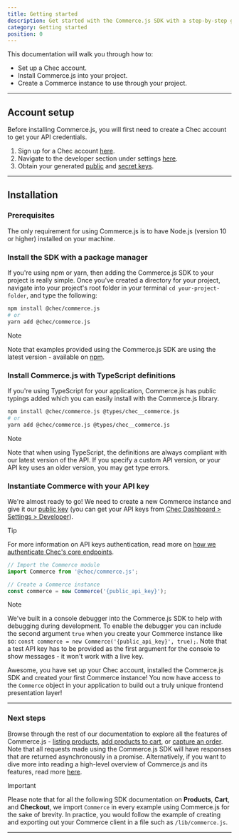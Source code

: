 ```yaml
---
title: Getting started
description: Get started with the Commerce.js SDK with a step-by-step guide
category: Getting started
position: 0
---
```


This documentation will walk you through how to:
- Set up a Chec account.
- Install Commerce.js into your project.
- Create a Commerce instance to use through your project.

---

## Account setup

Before installing Commerce.js, you will first need to create a Chec account to get your API credentials.
1. Sign up for a Chec account [here](https://dashboard.chec.io/signup).
2. Navigate to the developer section under settings [here](https://dashboard.chec.io/settings/developer).
3. Obtain your generated [public](/docs/sdk/concepts#public-keys) and [secret keys](/docs/sdk/concepts#secret-keys).

---

## Installation

### Prerequisites

The only requirement for using Commerce.js is to have Node.js (version 10 or higher) installed on your machine.

### Install the SDK with a package manager

If you're using npm or yarn, then adding the Commerce.js SDK to your project is really simple. Once you've created a
directory for your project, navigate into your project's root folder in your terminal `cd your-project-folder`, and type
the following:

```bash
npm install @chec/commerce.js
# or
yarn add @chec/commerce.js
```

<div class="highlight highlight--note">
    <span>Note</span>
    <p>Note that examples provided using the Commerce.js SDK are using the latest version - available on <a href="https://www.npmjs.com/package/@chec/commerce.js">npm</a>.</p>
</div>


### Install Commerce.js with TypeScript definitions

If you're using TypeScript for your application, Commerce.js has public typings added which you can easily install with
the Commerce.js library.

```bash
npm install @chec/commerce.js @types/chec__commerce.js
# or
yarn add @chec/commerce.js @types/chec__commerce.js
```

<div class="highlight highlight--note">
    <span>Note</span>
    <p>Note that when using TypeScript, the definitions are always compliant with our latest version of the API. If you specify a custom API version, or your API
key uses an older version, you may get type errors.</p>
</div>

### Instantiate Commerce with your API key

We're almost ready to go! We need to create a new Commerce instance and give it our [public
key](/docs/sdk/concepts#scope) (you can get your API keys from [Chec Dashboard > Settings >
Developer](https://dashboard.chec.io/settings/developer)).

<div class="highlight highlight--info">
    <span>Tip</span>
    <p>For more information on API keys authentication, read more on <a href="/docs/sdk/concepts#authentication">how we authenticate Chec's core endpoints</a>.</p>
</div>

```js
// Import the Commerce module
import Commerce from '@chec/commerce.js';

// Create a Commerce instance
const commerce = new Commerce('{public_api_key}');
```

<div class="highlight highlight--note">
    <span>Note</span>
    <p>We've built in a console debugger into the Commerce.js SDK to help with debugging during development. To enable the debugger you can include the second argument <code>true</code> when you create your Commerce instance like so: <code>const commerce = new Commerce('{public_api_key}', true);</code>. Note that a test API key has to be provided as the first argument for the console to show messages - it won't work with a live key.</p>
</div>

Awesome, you have set up your Chec account, installed the Commerce.js SDK and created your first Commerce instance! You
now have access to the `Commerce` object in your application to build out a truly unique frontend presentation layer!

---

### Next steps

Browse through the rest of our documentation to explore all the features of Commerce.js - [listing
products](/docs/sdk/products#list-products), [add products to cart](/docs/sdk/cart#add-to-cart), or [capture an
order](/docs/sdk/checkout#capture-order). Note that all requests made using the Commerce.js SDK will have responses that
are returned asynchronously in a promise. Alternatively, if you want to dive more into reading a high-level overview of
Commerce.js and its features, read more [here](/docs/sdk/full-sdk-reference#introduction).


<div class="highlight highlight--warn">
    <span>Important</span>
    <p>Please note that for all the following SDK documentation on  <b>Products</b>, <b>Cart</b>, and <b>Checkout</b>, we import <code>Commerce</code> in every example using Commerce.js for the sake of brevity. In practice, you would follow the example of creating and exporting out your Commerce client in a file such as <code>/lib/commerce.js</code>.</p>
</div>

---
